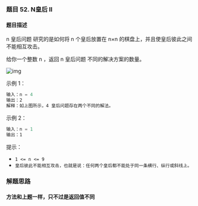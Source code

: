 ### 题目 52. N皇后 II
#### 题目描述
n 皇后问题 研究的是如何将 n 个皇后放置在 n×n 的棋盘上，并且使皇后彼此之间不能相互攻击。

给你一个整数 n ，返回 n 皇后问题 不同的解决方案的数量。

![img](51.jpg)

示例 1：

```js
输入：n = 4
输出：2
解释：如上图所示，4 皇后问题存在两个不同的解法。
```
示例 2：

```js
输入：n = 1
输出：1
```

提示：

- `1 <= n <= 9`
- `皇后彼此不能相互攻击，也就是说：任何两个皇后都不能处于同一条横行、纵行或斜线上。`

### 解题思路
#### 方法和上题一样，只不过是返回值不同